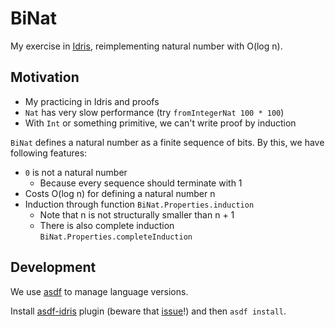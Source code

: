 # BiNat

My exercise in [Idris](https://www.idris-lang.org/), reimplementing natural number with O(log n).

## Motivation

- My practicing in Idris and proofs
- `Nat` has very slow performance (try `fromIntegerNat 100 * 100`)
- With `Int` or something primitive, we can't write proof by induction

`BiNat` defines a natural number as a finite sequence of bits. By this, we have following features:

- `0` is not a natural number
  - Because every sequence should terminate with 1
- Costs O(log n) for defining a natural number n
- Induction through function `BiNat.Properties.induction`
  - Note that n is not structurally smaller than n + 1
  - There is also complete induction `BiNat.Properties.completeInduction`

## Development

We use [asdf](https://github.com/asdf-vm/asdf) to manage language versions.

Install [asdf-idris](https://github.com/vic/asdf-idris) plugin (beware that [issue](https://github.com/vic/asdf-idris/issues/1)!) and then `asdf install`.
